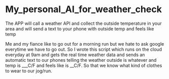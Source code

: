# My_personal_AI_for_weather_check
The APP will call a weather API and collect the outside temperature in your area and will send a text to your phone with outside temp and feels like temp


Me and my fiance like to go out for a morning run but we hate to ask google everytime we have to go out. So I wrote this script which runs on the cloud everyday at 9am and gets the real time weather data and sends an automatic text to our phones telling the weather outside is whatever and temp is ___C/F and feels like is __C/F. So that we know what kind of clothes to wear to our jog/run. 

